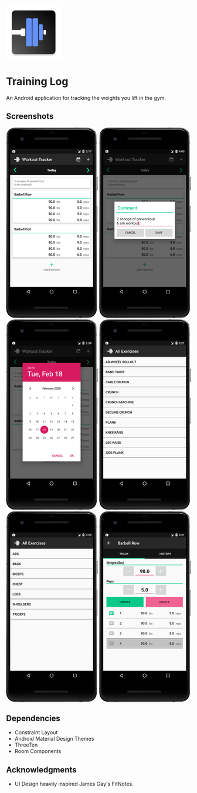 <a href="https://github.com/armpatch/WorkoutTracker"><img src="/app/src/main/ic_launcher-web.png" width=150 title="Training Log"></a>

# Training Log
An Android application for tracking the weights you lift in the gym.

## Screenshots

<img src="/media/screenshots/Picture1.png" width="250"> <img src="/media/screenshots/Picture6.png" width="250"> <img src="/media/screenshots/Picture5.png" width="250"> <img src="/media/screenshots/Picture4.png" width="250"> <img src="/media/screenshots/Picture3.png" width="250"> <img src="/media/screenshots/Picture2.png" width="250">

## Dependencies

- Constraint Layout
- Android Material Design Themes
- ThreeTen
- Room Components

## Acknowledgments

* UI Design heavily inspired James Gay's FitNotes.
